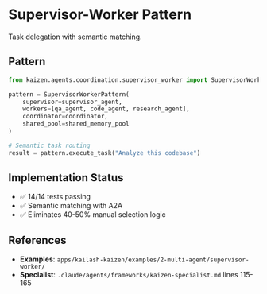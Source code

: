 # Supervisor-Worker Pattern

Task delegation with semantic matching.

## Pattern

```python
from kaizen.agents.coordination.supervisor_worker import SupervisorWorkerPattern

pattern = SupervisorWorkerPattern(
    supervisor=supervisor_agent,
    workers=[qa_agent, code_agent, research_agent],
    coordinator=coordinator,
    shared_pool=shared_memory_pool
)

# Semantic task routing
result = pattern.execute_task("Analyze this codebase")
```

## Implementation Status
- ✅ 14/14 tests passing
- ✅ Semantic matching with A2A
- ✅ Eliminates 40-50% manual selection logic

## References
- **Examples**: `apps/kailash-kaizen/examples/2-multi-agent/supervisor-worker/`
- **Specialist**: `.claude/agents/frameworks/kaizen-specialist.md` lines 115-165
